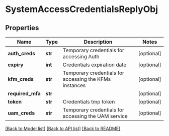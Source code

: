 # SystemAccessCredentialsReplyObj

## Properties
Name | Type | Description | Notes
------------ | ------------- | ------------- | -------------
**auth_creds** | **str** | Temporary credentials for accessing Auth | [optional] 
**expiry** | **int** | Credentials expiration date | [optional] 
**kfm_creds** | **str** | Temporary credentials for accessing the KFMs instances | [optional] 
**required_mfa** | **str** |  | [optional] 
**token** | **str** | Credentials tmp token | [optional] 
**uam_creds** | **str** | Temporary credentials for accessing the UAM service | [optional] 

[[Back to Model list]](../README.md#documentation-for-models) [[Back to API list]](../README.md#documentation-for-api-endpoints) [[Back to README]](../README.md)


